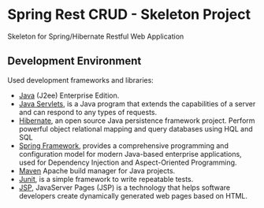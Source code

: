 Spring Rest CRUD - Skeleton Project
===================================
Skeleton for Spring/Hibernate Restful Web Application

Development Environment
-----------------------	
Used development frameworks and libraries:
 * [Java](https://www.java.com/en/) (J2ee) Enterprise Edition. 
 * [Java Servlets](https://en.wikipedia.org/wiki/Java_servlet), is a Java program that extends the capabilities of a server and can respond to any types of requests. 
 * [Hibernate](http://hibernate.org/), an open source Java persistence framework project. Perform powerful object relational mapping and query databases using HQL and SQL 
 * [Spring Framework](https://projects.spring.io/spring-framework/), provides a comprehensive programming and configuration model for modern Java-based enterprise applications, used for Dependency Injection and Aspect-Oriented Programming. 
 * [Maven](https://maven.apache.org) Apache build manager for Java projects. 
 * [Junit](http://junit.org/), is a simple framework to write repeatable tests. 
 * [JSP](https://en.wikipedia.org/wiki/JavaServer_Pages), JavaServer Pages (JSP) is a technology that helps software developers create dynamically generated web pages based on HTML. 
 
